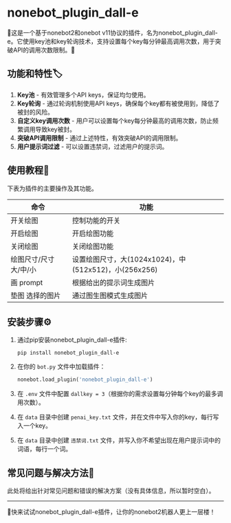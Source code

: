 # nonebot_plugin_dall-e

🌈这是一个基于nonebot2和onebot v11协议的插件，名为nonebot_plugin_dall-e。它使用key池和key轮询技术，支持设置每个key每分钟最高调用次数，用于突破API的调用次数限制。🚀

## 功能和特性🏷️
1. **Key池** - 有效管理多个API keys，保证均匀使用。
2. **Key轮询** - 通过轮询机制使用API keys，确保每个key都有被使用到，降低了被封的风险。
3. **自定义key调用次数** - 用户可以设置每个key每分钟最高的调用次数，防止频繁调用导致key被封。
4. **突破API调用限制** - 通过上述特性，有效突破API的调用限制。
5. **用户提示词过滤** - 可以设置违禁词，过滤用户的提示词。

## 使用教程📒

下表为插件的主要操作及其功能。

| 命令                   | 功能                                                  |
| ---------------------- | ----------------------------------------------------- |
| 开关绘图               | 控制功能的开关                                        |
| 开启绘图               | 开启绘图功能                                          |
| 关闭绘图               | 关闭绘图功能                                          |
| 绘图尺寸/尺寸 大/中/小 | 设置绘图尺寸，大(1024x1024)，中(512x512)，小(256x256) |
| 画 prompt              | 根据给出的提示词生成图片                              |
| 垫图 选择的图片        | 通过图生图模式生成图片                                |

## 安装步骤⚙️

1. 通过pip安装nonebot_plugin_dall-e插件:
    ```
    pip install nonebot_plugin_dall-e
    ```
2. 在你的 `bot.py` 文件中加载插件：
    ```python
    nonebot.load_plugin('nonebot_plugin_dall-e')
    ```

3. 在 `.env` 文件中配置 `dallkey = 3`（根据你的需求设置每分钟每个key的最多调用次数）。

4. 在 `data` 目录中创建 `penai_key.txt` 文件，并在文件中写入你的key，每行写入一个key。

5. 在 `data` 目录中创建 `违禁词.txt` 文件，并写入你不希望出现在用户提示词中的词语，每行一个词。

## 常见问题与解决方法🔧

此处将给出针对常见问题和错误的解决方案（没有具体信息，所以暂时空白）。

---
🥳快来试试nonebot_plugin_dall-e插件，让你的nonebot2机器人更上一层楼！
